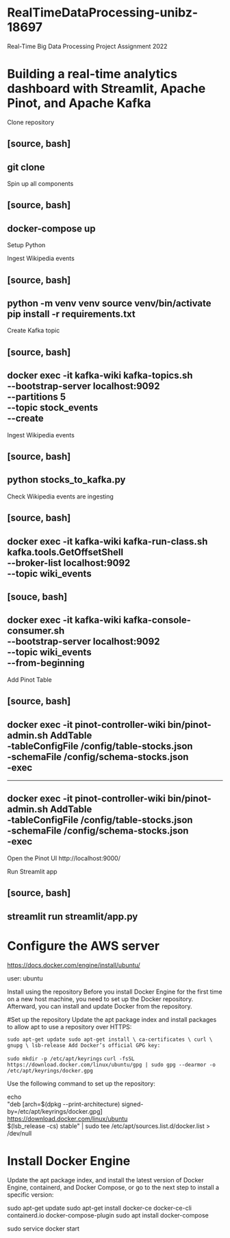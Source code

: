 # RealTimeDataProcessing-unibz-18697
Real-Time Big Data Processing Project Assignment 2022

# Building a real-time analytics dashboard with Streamlit, Apache Pinot, and Apache Kafka

Clone repository

[source, bash]
----
git clone 
----

Spin up all components

[source, bash]
----
docker-compose up
----

Setup Python

Ingest Wikipedia events

[source, bash]
----
python -m venv venv
source venv/bin/activate
pip install -r requirements.txt
----

Create Kafka topic

[source, bash]
----
docker exec -it kafka-wiki kafka-topics.sh \
  --bootstrap-server localhost:9092 \
  --partitions 5 \
  --topic stock_events \
  --create 
----

Ingest Wikipedia events

[source, bash]
----
python stocks_to_kafka.py
----

Check Wikipedia events are ingesting

[source, bash]
----
docker exec -it kafka-wiki kafka-run-class.sh kafka.tools.GetOffsetShell \
  --broker-list localhost:9092 \
  --topic wiki_events
----

[souce, bash]
----
docker exec -it kafka-wiki kafka-console-consumer.sh \
  --bootstrap-server localhost:9092 \
  --topic wiki_events \
  --from-beginning
----

Add Pinot Table

[source, bash]
----
docker exec -it pinot-controller-wiki bin/pinot-admin.sh AddTable \
  -tableConfigFile /config/table-stocks.json \
  -schemaFile /config/schema-stocks.json \
  -exec
----


----
docker exec -it pinot-controller-wiki bin/pinot-admin.sh AddTable \
  -tableConfigFile /config/table-stocks.json \
  -schemaFile /config/schema-stocks.json \
  -exec
----

Open the Pinot UI http://localhost:9000/

Run Streamlit app

[source, bash]
----
streamlit run streamlit/app.py
----


# Configure the AWS server
https://docs.docker.com/engine/install/ubuntu/

user: ubuntu

Install using the repository
Before you install Docker Engine for the first time on a new host machine, you need to set up the Docker repository. Afterward, you can install and update Docker from the repository.

#Set up the repository
Update the apt package index and install packages to allow apt to use a repository over HTTPS:

 `sudo apt-get update
 sudo apt-get install \
    ca-certificates \
    curl \
    gnupg \
    lsb-release
Add Docker’s official GPG key:`

 `sudo mkdir -p /etc/apt/keyrings`
 `curl -fsSL https://download.docker.com/linux/ubuntu/gpg | sudo gpg --dearmor -o /etc/apt/keyrings/docker.gpg`


Use the following command to set up the repository:

 echo \
  "deb [arch=$(dpkg --print-architecture) signed-by=/etc/apt/keyrings/docker.gpg] https://download.docker.com/linux/ubuntu \
  $(lsb_release -cs) stable" | sudo tee /etc/apt/sources.list.d/docker.list > /dev/null

# Install Docker Engine
Update the apt package index, and install the latest version of Docker Engine, containerd, and Docker Compose, or go to the next step to install a specific version:

 sudo apt-get update
 sudo apt-get install docker-ce docker-ce-cli containerd.io docker-compose-plugin
 sudo apt install docker-compose


  sudo service docker start
